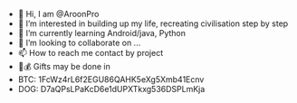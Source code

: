 - 👋 Hi, I am @AroonPro
- 👀 I’m interested in building up my life, recreating civilisation step by step 
- 🌱 I’m currently learning Android/java, Python 
- 💞️ I’m looking to collaborate on ...
- 📫 How to reach me contact by project 
- 💸💰 Gifts may be done in 
-   BTC: 1FcWz4rL6f2EGU86QAHK5eXg5Xmb41Ecnv
-   DOG: D7aQPsLPaKcD6e1dUPXTkxg536DSPLmKja

<!---
AroonPro/AroonPro is a ✨ special ✨ repository because its `README.md` (this file) appears on your GitHub profile.
You can click the Preview link to take a look at your changes.
--->
